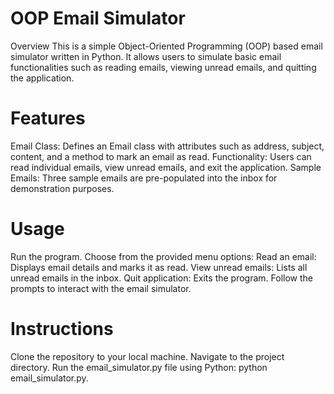 # OOP Email Simulator
Overview
This is a simple Object-Oriented Programming (OOP) based email simulator written in Python. It allows users to simulate basic email functionalities such as reading emails, viewing unread emails, and quitting the application.

# Features
Email Class: Defines an Email class with attributes such as address, subject, content, and a method to mark an email as read.
Functionality: Users can read individual emails, view unread emails, and exit the application.
Sample Emails: Three sample emails are pre-populated into the inbox for demonstration purposes.

# Usage
Run the program.
Choose from the provided menu options:
Read an email: Displays email details and marks it as read.
View unread emails: Lists all unread emails in the inbox.
Quit application: Exits the program.
Follow the prompts to interact with the email simulator.

# Instructions
Clone the repository to your local machine.
Navigate to the project directory.
Run the email_simulator.py file using Python: python email_simulator.py.

